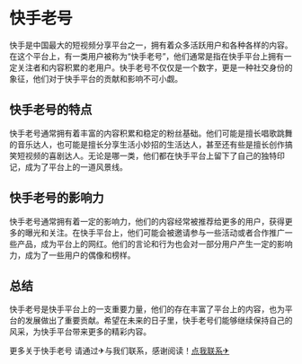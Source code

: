 # 快手老号

快手是中国最大的短视频分享平台之一，拥有着众多活跃用户和各种各样的内容。在这个平台上，有一类用户被称为“快手老号”，他们通常是指在快手平台上拥有一定关注者和内容积累的老用户。快手老号不仅仅是一个数字，更是一种社交身份的象征，他们对于快手平台的贡献和影响不可小觑。

## 快手老号的特点

快手老号通常拥有着丰富的内容积累和稳定的粉丝基础。他们可能是擅长唱歌跳舞的音乐达人，也可能是擅长分享生活小妙招的生活达人，甚至还有些是擅长创作搞笑短视频的喜剧达人。无论是哪一类，他们都在快手平台上留下了自己的独特印记，成为了平台上的一道风景线。

## 快手老号的影响力

快手老号通常拥有着一定的影响力，他们的内容经常被推荐给更多的用户，获得更多的曝光和关注。在快手平台上，他们可能会被邀请参与一些活动或者合作推广一些产品，成为平台上的网红。他们的言论和行为也会对一部分用户产生一定的影响力，成为了一些用户的偶像和榜样。

## 总结

快手老号是快手平台上的一支重要力量，他们的存在丰富了平台上的内容，也为平台的发展做出了重要贡献。希望在未来的日子里，快手老号们能够继续保持自己的风采，为快手平台带来更多的精彩内容。

更多关于快手老号 请通过✈与我们联系，感谢阅读！[点我联系✈](https://web.G208.com)